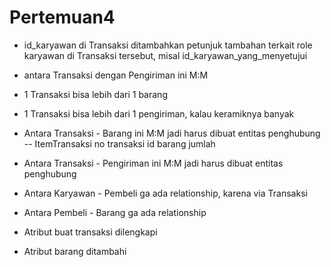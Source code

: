 # Pertemuan4
- id_karyawan di Transaksi ditambahkan petunjuk tambahan terkait role karyawan di Transaksi tersebut, misal id_karyawan_yang_menyetujui
- antara Transaksi dengan Pengiriman ini M:M
- 1 Transaksi bisa lebih dari 1 barang
- 1 Transaksi bisa lebih dari 1 pengiriman, kalau keramiknya banyak


- Antara Transaksi - Barang ini M:M jadi harus dibuat entitas penghubung
-- ItemTransaksi
no transaksi
id barang
jumlah

- Antara Transaksi - Pengiriman ini M:M jadi harus dibuat entitas penghubung
- Antara Karyawan - Pembeli ga ada relationship, karena via Transaksi
- Antara Pembeli - Barang ga ada relationship
- Atribut buat transaksi dilengkapi
- Atribut barang ditambahi
